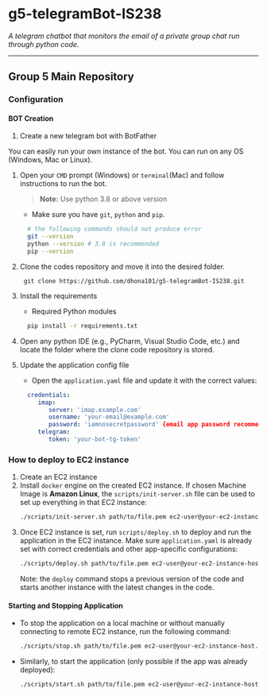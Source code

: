 # **g5-telegramBot-IS238**
*A telegram chatbot that monitors the email of a private group chat run through python code.*

---
## Group 5 Main Repository

### Configuration
#### BOT Creation
1. Create a new telegram bot with BotFather 

You can easily run your own instance of the bot. You can run on any OS (Windows, Mac or Linux). 

1. Open your `CMD` prompt (Windows) or `terminal`(Mac) and follow instructions to run the bot.

   > **Note:** Use python 3.8 or above version

   - Make sure you have `git`, `python` and `pip`.

   ```bash
     # the following commands should not produce error
     git --version
     python --version # 3.8 is recommended
     pip --version
    ```

2. Clone the codes repository and move it into the desired folder.
    ```shell
     git clone https://github.com/dhona101/g5-telegramBot-IS238.git
    ```

3. Install the requirements
   - Required Python modules
   ```bash
     pip install -r requirements.txt
   ```

4. Open any python IDE (e.g., PyCharm, Visual Studio Code, etc.) and locate the folder where the clone code repository is stored.

6. Update the application config file
   - Open the `application.yaml` file and update it with the correct values:
   ```yaml
     credentials:
        imap:
           server: 'imap.example.com' 
           username: 'your-email@example.com'
           password: 'iamnosecretpassword' {email app password recommended}
        telegram:
           token: 'your-bot-tg-token'
    ```

### How to deploy to EC2 instance

1. Create an EC2 instance
2. Install `docker` engine on the created EC2 instance. If chosen Machine Image is **Amazon Linux**, the `scripts/init-server.sh` file 
   can be used to set up everything in that EC2 instance:
   ```bash
   ./scripts/init-server.sh path/to/file.pem ec2-user@your-ec2-instance-host.com
   ```
3. Once EC2 instance is set, run `scripts/deploy.sh` to deploy and run the application in the EC2 instance.
   Make sure `application.yaml` is already set with correct credentials and other app-specific configurations:
   ```bash
   ./scripts/deploy.sh path/to/file.pem ec2-user@your-ec2-instance-host.com
   ```
   Note: the `deploy` command stops a previous version of the code and starts another instance with the latest changes in the code.

#### Starting and Stopping Application
- To stop the application on a local machine or without manually connecting to remote EC2 instance, run the following command:
   ```bash
   ./scripts/stop.sh path/to/file.pem ec2-user@your-ec2-instance-host.com
   ```
- Similarly, to start the application (only possible if the app was already deployed):
  ```bash
  ./scripts/start.sh path/to/file.pem ec2-user@your-ec2-instance-host.com
  ```
